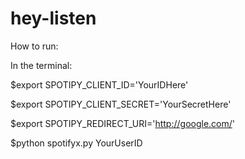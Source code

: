# hey-listen


How to run:

In the terminal:

$export SPOTIPY_CLIENT_ID='YourIDHere'
  
$export SPOTIPY_CLIENT_SECRET='YourSecretHere' 
  
$export SPOTIPY_REDIRECT_URI='http://google.com/'

$python spotifyx.py YourUserID
